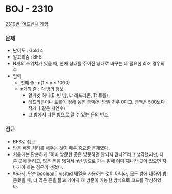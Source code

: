 # BOJ - 2310

[2310번: 어드벤처 게임](https://www.acmicpc.net/problem/2310)

### 문제

- 난이도 : Gold 4
- 알고리즘 : BFS
- N개의 스위치가 있을 때, 현재 상태를 주어진 상태로 바꾸는 데 필요한 최소 경우의 수
- 입력
    - 첫째 줄 : n(1 ≤ n ≤ 1000)
    - n개의 줄 : 각 방의 정보
        - 알파벳 하나(E: 빈 방, L: 레프리콘, T: 트롤),
        - 레프리콘이나 트롤이 정해 놓은 금액(빈 방일 경우 0이고, 금액은 500보다 작거나 같은 자연수)
        - 그 방에서 다른 방으로 갈 수 있는 문의 번호
        

### 접근

- BFS로 접근
- 방문 배열 처리를 해주는 것이 매우 중요한 문제였다.
- 처음에는 단순하게 “이미 방문한 곳은 방문하면 안되지 않나?”라고 생각했지만, 다른 곳에 들리고, 많은 돈을 챙겨서 n번 방으로 가는 길에 이미 지나간 곳이 있으면 지나가야 하는 경우가 생겼다.
- 따라서, 단순 boolean[] visited 배열을 사용하는 것이 아니라, 모든 방에 대하여 방문했을 때, 더 많은 돈을 들고 가야지 재 방문이 가능한 방식으로 코드를 작성하였다.
